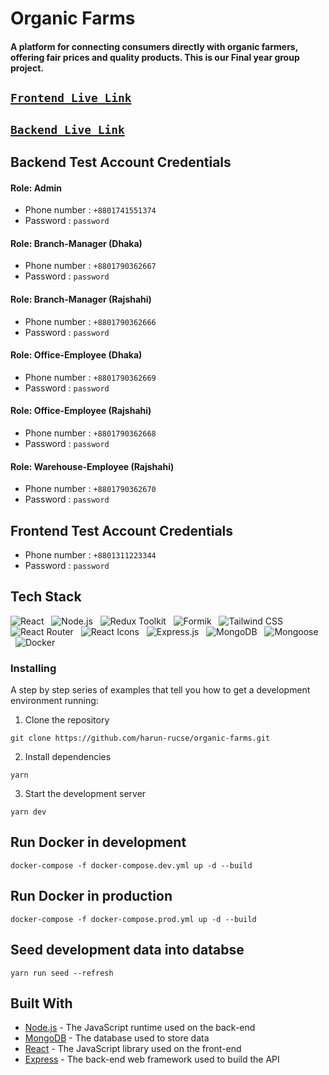 # Organic Farms

#### A platform for connecting consumers directly with organic farmers, offering fair prices and quality products. This is our Final year group project.

## [`Frontend Live Link`](https://organicfarms.vercel.app/)

## [`Backend Live Link`](https://admin-organicfarms.vercel.app/)

## Backend Test Account Credentials

#### Role: Admin

- Phone number : `+8801741551374`
- Password : `password`

#### Role: Branch-Manager (Dhaka)

- Phone number : `+8801790362667`
- Password : `password`

#### Role: Branch-Manager (Rajshahi)

- Phone number : `+8801790362666`
- Password : `password`

#### Role: Office-Employee (Dhaka)

- Phone number : `+8801790362669`
- Password : `password`

#### Role: Office-Employee (Rajshahi)

- Phone number : `+8801790362668`
- Password : `password`

#### Role: Warehouse-Employee (Rajshahi)

- Phone number : `+8801790362670`
- Password : `password`

## Frontend Test Account Credentials

- Phone number : `+8801311223344`
- Password : `password`

## Tech Stack

![React](https://img.shields.io/badge/React-20232A?style=for-the-badge&logo=react&logoColor=61DAFB)
&nbsp;&nbsp;![Node.js](https://img.shields.io/badge/Node.js-%3E?style=for-the-badge&logo=Node.js&logoColor=white)
&nbsp;&nbsp;![Redux Toolkit](https://img.shields.io/badge/Redux%20Toolkit-%5E1.5.0-764ABC?style=for-the-badge&logo=Redux%20Toolkit-%5E1.5.0-764ABC&logoColor=white)
&nbsp;&nbsp;![Formik](https://img.shields.io/badge/Formik-blue?style=for-the-badge&logo=Formik&logoColor=white)
&nbsp;&nbsp;![Tailwind CSS](https://img.shields.io/badge/Tailwind%20CSS-%5E2.2.6-3?style=for-the-badge&logo=Tailwind%20CSS-%5E2.2.6-3&logoColor=white)
&nbsp;&nbsp;![React Router](https://img.shields.io/badge/React_Router-CA4245?style=for-the-badge&logo=react-router&logoColor=white)
&nbsp;&nbsp;![React Icons](https://img.shields.io/badge/React_Icons-5588FF?style=for-the-badge&logo=React_Icons&logoColor=black)
&nbsp;&nbsp;![Express.js](https://img.shields.io/badge/Express.js-%5E4.17.1-000000?style=for-the-badge&logo=Express.js-%5E4.17.1-000000&logoColor=white)
&nbsp;&nbsp;![MongoDB](https://img.shields.io/badge/MongoDB-%5E4.4.4-47A248?style=for-the-badge&logo=MongoDB-%5E4.4.4-47A248&logoColor=white)
&nbsp;&nbsp;![Mongoose](https://img.shields.io/badge/Mongoose-%5E6.0.9-880B6E?style=for-the-badge&logo=Mongoose-%5E6.0.9-880B6E&logoColor=white)
&nbsp;&nbsp;![Docker](https://img.shields.io/badge/Docker-Latest-2496ED?style=for-the-badge&logo=Docker-Latest-2496ED&logoColor=white)

### Installing

A step by step series of examples that tell you how to get a development environment running:

1. Clone the repository

```
git clone https://github.com/harun-rucse/organic-farms.git
```

2. Install dependencies

```
yarn
```

3. Start the development server

```
yarn dev
```

## Run Docker in development

```
docker-compose -f docker-compose.dev.yml up -d --build
```

## Run Docker in production

```
docker-compose -f docker-compose.prod.yml up -d --build
```

## Seed development data into databse

```
yarn run seed --refresh
```

## Built With

- [Node.js](https://nodejs.org/) - The JavaScript runtime used on the back-end
- [MongoDB](https://www.mongodb.com/) - The database used to store data
- [React](https://reactjs.org/) - The JavaScript library used on the front-end
- [Express](https://expressjs.com/) - The back-end web framework used to build the API

